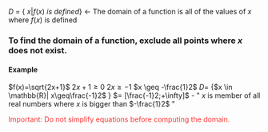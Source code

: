$D$ = { $x|f(x)$ $is$ $defined$} $\leftarrow$ The domain of a function is all of the values of $x$ where $f(x)$ is defined
### To find the domain of a function, exclude all points where $x$ does not exist.
#### Example
$f(x)=\sqrt{2x+1}$
$2x+1 \geq 0$
$2x \geq -1$ 
$x \geq -\frac{1}2$
$D=$ {$x \in \mathbb{R}| x\geq\frac{-1}2$ } $= [\frac{-1}2;+\infty]$ - " $x$ is member of all real numbers where $x$ is bigger than $-\frac{1}2$ "

<span style="color:rgb(255, 50, 50)">Important: Do not simplify equations before computing the domain.</span> 
